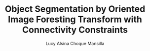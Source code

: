 ---
paperId: 13
author: Lucy Alsina Choque Mansilla
publicationauthor: Choque Mansilla, L. A.
title: Object Segmentation by Oriented Image Foresting Transform with Connectivity Constraints
pdf: --
poster: Poster_Lucy_Choque
alt: --
type: Poster
topic: Deep Learning
subtopic: Machine Learning
link: 
conference: icml
year: 2019
tags: icml-2019-np
location: California, USA
---
